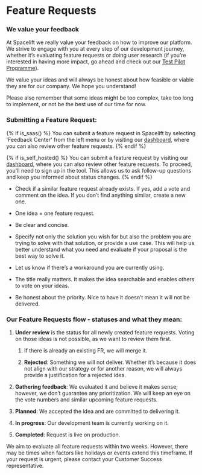 # Feature Requests

### We value your feedback

At Spacelift we really value your feedback on how to improve our platform. We strive to engage with you at every step of our development journey, whether it’s evaluating feature requests or doing user research (if you’re interested in having more impact, go ahead and check out our [Test Pilot Programme](https://spacelift.io/test-pilot-program)).

We value your ideas and will always be honest about how feasible or viable they are for our company. We hope you understand!

Please also remember that some ideas might be too complex, take too long to implement, or not be the best use of our time for now.

### Submitting a Feature Request:

{% if is_saas() %}
You can submit a feature request in Spacelift by selecting 'Feedback Center' from the left menu or by visiting our [dashboard](https://spacelift.featurebase.app/), where you can also review other feature requests.
{% endif %}

{% if is_self_hosted() %}
You can submit a feature request by visiting our [dashboard](https://spacelift.featurebase.app/), where you can also review other feature requests. To proceed, you'll need to sign up in the tool. This allows us to ask follow-up questions and keep you informed about status changes.
{% endif %}



- Check if a similar feature request already exists. If yes, add a vote and comment on the idea. If you don’t find anything similar, create a new one.

- One idea = one feature request.

- Be clear and concise.

- Specify not only the solution you wish for but also the problem you are trying to solve with that solution, or provide a use case. This will help us better understand what you need and evaluate if your proposal is the best way to solve it.

- Let us know if there’s a workaround you are currently using.

- The title really matters. It makes the idea searchable and enables others to vote on your ideas.

- Be honest about the priority. Nice to have it doesn’t mean it will not be delivered.

### Our Feature Requests flow - statuses and what they mean:

1. **Under review** is the status for all newly created feature requests. Voting on those ideas is not possible, as we want to review them first.

    1. If there is already an existing FR, we will merge it.

    2. **Rejected**: Something we will not deliver. Whether it’s because it does not align with our strategy or for another reason, we will always provide a justification for a rejected idea.

2. **Gathering feedback**: We evaluated it and believe it makes sense; however, we don’t guarantee any prioritization. We will keep an eye on the vote numbers and similar upcoming feature requests.

3. **Planned**: We accepted the idea and are committed to delivering it.

4. **In progress**: Our development team is currently working on it.

5. **Completed**: Request is live on production.

We aim to evaluate all feature requests within two weeks. However, there may be times when factors like holidays or events extend this timeframe. If your request is urgent, please contact your Customer Success representative.